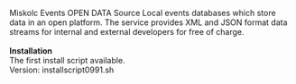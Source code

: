 Miskolc Events OPEN DATA Source Local events databases which store data in an open platform. The service provides XML and JSON format data streams for internal and external developers for free of charge.
<br><br><b>
Installation</b><br>
The first install script available.<br>
Version: installscript0991.sh

